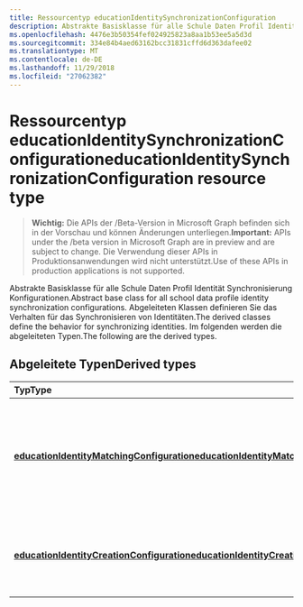 ```yaml
---
title: Ressourcentyp educationIdentitySynchronizationConfiguration
description: Abstrakte Basisklasse für alle Schule Daten Profil Identität Synchronisierung Konfigurationen. Abgeleiteten Klassen definieren Sie das Verhalten für das Synchronisieren von Identitäten. Im folgenden werden die abgeleiteten Typen.
ms.openlocfilehash: 4476e3b50354fef024925823a8aa1b53ee5a5d3d
ms.sourcegitcommit: 334e84b4aed63162bcc31831cffd6d363dafee02
ms.translationtype: MT
ms.contentlocale: de-DE
ms.lasthandoff: 11/29/2018
ms.locfileid: "27062382"
---
```

# <a name="educationidentitysynchronizationconfiguration-resource-type"></a><span data-ttu-id="f93d2-105">Ressourcentyp educationIdentitySynchronizationConfiguration</span><span class="sxs-lookup"><span data-stu-id="f93d2-105">educationIdentitySynchronizationConfiguration resource type</span></span>

> <span data-ttu-id="f93d2-106">**Wichtig:** Die APIs der /Beta-Version in Microsoft Graph befinden sich in der Vorschau und können Änderungen unterliegen.</span><span class="sxs-lookup"><span data-stu-id="f93d2-106">**Important:** APIs under the /beta version in Microsoft Graph are in preview and are subject to change.</span></span> <span data-ttu-id="f93d2-107">Die Verwendung dieser APIs in Produktionsanwendungen wird nicht unterstützt.</span><span class="sxs-lookup"><span data-stu-id="f93d2-107">Use of these APIs in production applications is not supported.</span></span>

<span data-ttu-id="f93d2-108">Abstrakte Basisklasse für alle Schule Daten Profil Identität Synchronisierung Konfigurationen.</span><span class="sxs-lookup"><span data-stu-id="f93d2-108">Abstract base class for all school data profile identity synchronization configurations.</span></span> <span data-ttu-id="f93d2-109">Abgeleiteten Klassen definieren Sie das Verhalten für das Synchronisieren von Identitäten.</span><span class="sxs-lookup"><span data-stu-id="f93d2-109">The derived classes define the behavior for synchronizing identities.</span></span> <span data-ttu-id="f93d2-110">Im folgenden werden die abgeleiteten Typen.</span><span class="sxs-lookup"><span data-stu-id="f93d2-110">The following are the derived types.</span></span>

## <a name="derived-types"></a><span data-ttu-id="f93d2-111">Abgeleitete Typen</span><span class="sxs-lookup"><span data-stu-id="f93d2-111">Derived types</span></span>
| <span data-ttu-id="f93d2-112">Typ</span><span class="sxs-lookup"><span data-stu-id="f93d2-112">Type</span></span> | <span data-ttu-id="f93d2-113">Beschreibung</span><span class="sxs-lookup"><span data-stu-id="f93d2-113">Description</span></span> | 
|:-|:-|
| [<span data-ttu-id="f93d2-114">**educationIdentityMatchingConfiguration**</span><span class="sxs-lookup"><span data-stu-id="f93d2-114">**educationIdentityMatchingConfiguration**</span></span>](educationidentitymatchingconfiguration.md) | <span data-ttu-id="f93d2-115">Verwenden Sie diesen Typ zu vorhandenen Benutzerkonten in Azure Active Directory (AD Azure) übereinstimmen.</span><span class="sxs-lookup"><span data-stu-id="f93d2-115">Use this type to match existing user accounts in Azure Active Directory (Azure AD).</span></span> |
| [<span data-ttu-id="f93d2-116">**educationIdentityCreationConfiguration**</span><span class="sxs-lookup"><span data-stu-id="f93d2-116">**educationIdentityCreationConfiguration**</span></span>](educationidentitycreationconfiguration.md) | <span data-ttu-id="f93d2-117">Verwenden Sie diesen Typ in Azure Active Directory neue Benutzerkonten erstellen.</span><span class="sxs-lookup"><span data-stu-id="f93d2-117">Use this type to create new user accounts in Azure AD.</span></span> |
